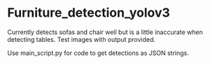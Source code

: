 # Furniture_detection_yolov3

Currently detects sofas and chair well but is a little inaccurate when detecting tables. Test images with output provided.

Use main_script.py for code to get detections as JSON strings.
